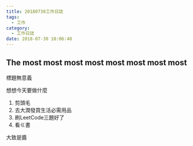 ```yaml
---
title: 20180730工作日誌
tags:
  - 工作
category:
  - 工作日誌
date: 2018-07-30 10:06:48
---
```

## The most most most most most most most most ##

標題無意義

想想今天要做什麼

1. 剪頭毛
2. 去大潤發買生活必需用品
3. 刷LeetCode三題好了
4. 看ㄍ書

大致是醬